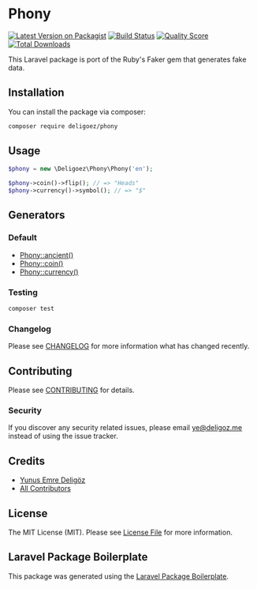 # Phony

[![Latest Version on Packagist](https://img.shields.io/packagist/v/deligoez/phony.svg?style=flat-square)](https://packagist.org/packages/deligoez/phony)
[![Build Status](https://img.shields.io/travis/deligoez/phony/master.svg?style=flat-square)](https://travis-ci.org/deligoez/phony)
[![Quality Score](https://img.shields.io/scrutinizer/g/deligoez/phony.svg?style=flat-square)](https://scrutinizer-ci.com/g/deligoez/phony)
[![Total Downloads](https://img.shields.io/packagist/dt/deligoez/phony.svg?style=flat-square)](https://packagist.org/packages/deligoez/phony)

This Laravel package is port of the Ruby's Faker gem that generates fake data.

## Installation

You can install the package via composer:

```bash
composer require deligoez/phony
```

## Usage

```php
$phony = new \Deligoez\Phony\Phony('en');

$phony->coin()->flip(); // => "Heads"
$phony->currency()->symbol(); // => "$"
```

## Generators

### Default

- [Phony::ancient()](doc/default/ancient.md)
- [Phony::coin()](doc/default/coin.md)
- [Phony::currency()](doc/default/currency.md)

### Testing

``` bash
composer test
```

### Changelog

Please see [CHANGELOG](CHANGELOG.md) for more information what has changed recently.

## Contributing

Please see [CONTRIBUTING](CONTRIBUTING.md) for details.

### Security

If you discover any security related issues, please email ye@deligoz.me instead of using the issue tracker.

## Credits

- [Yunus Emre Deligöz](https://github.com/deligoez)
- [All Contributors](../../contributors)

## License

The MIT License (MIT). Please see [License File](LICENSE.md) for more information.

## Laravel Package Boilerplate

This package was generated using the [Laravel Package Boilerplate](https://laravelpackageboilerplate.com).
